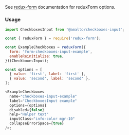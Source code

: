 See [redux-form](https://redux-form.com/6.0.0-rc.1/docs/api/reduxform.md/) documentation for reduxForm options.

### Usage

```typescript
import CheckboxesInput from '@amalto/checkboxes-input';
```

```javascript
const { reduxForm } = require('redux-form');

const ExampleCheckboxes = reduxForm({
  form: 'form-checkboxes-input-example',
  enableReinitialize: true,
})(CheckboxesInput);

const options = [
  { value: 'first', label: 'first' },
  { value: 'second', label: 'second' },
];

<ExampleCheckboxes
  name="checkboxes-input-example"
  label="CheckboxesInput example"
  options={options}
  disabled={false}
  help="Helper text"
  inputClass="info-color mgr-10"
  collapseErrorSpace={true}
/>;
```
